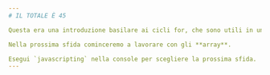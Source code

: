 ```yaml
---
# IL TOTALE È 45

Questa era una introduzione basilare ai cicli for, che sono utili in una varietà di situazioni, in particolare in combinazione con altri tipi di dati come stringhe e array.

Nella prossima sfida cominceremo a lavorare con gli **array**.

Esegui `javascripting` nella console per scegliere la prossima sfida.
---
```

